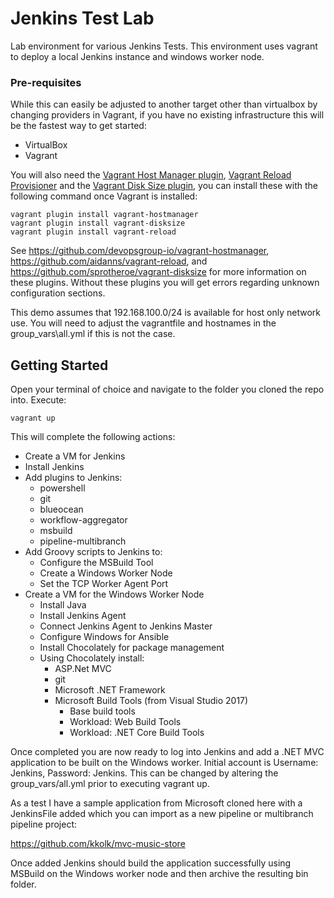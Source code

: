 # Jenkins Test Lab
Lab environment for various Jenkins Tests.  This environment uses vagrant to deploy a local Jenkins instance and windows worker node.

### Pre-requisites

While this can easily be adjusted to another target other than virtualbox by changing providers in Vagrant, if you have no existing infrastructure this will be the fastest way to get started:

* VirtualBox
* Vagrant

You will also need the [Vagrant Host Manager plugin](https://github.com/devopsgroup-io/vagrant-hostmanager), [Vagrant Reload Provisioner](https://github.com/aidanns/vagrant-reload) and the [Vagrant Disk Size plugin](http://github.com/sprotheroe/vagrant-disksize/), you can install these with the following command once Vagrant is installed:

```
vagrant plugin install vagrant-hostmanager
vagrant plugin install vagrant-disksize
vagrant plugin install vagrant-reload
```

See <https://github.com/devopsgroup-io/vagrant-hostmanager>, <https://github.com/aidanns/vagrant-reload>, and <https://github.com/sprotheroe/vagrant-disksize> for more information on these plugins.   Without these plugins you will get errors regarding unknown configuration sections.

This demo assumes that 192.168.100.0/24 is available for host only network use.  You will need to adjust the vagrantfile and hostnames in the group_vars\all.yml if this is not the case.

## Getting Started

Open your terminal of choice and navigate to the folder you cloned the repo into.  Execute:

```
vagrant up
```

This will complete the following actions:

* Create a VM for Jenkins
* Install Jenkins
* Add plugins to Jenkins: 
  * powershell 
  * git
  * blueocean
  * workflow-aggregator
  * msbuild 
  * pipeline-multibranch
* Add Groovy scripts to Jenkins to:
  * Configure the MSBuild Tool
  * Create a Windows Worker Node
  * Set the TCP Worker Agent Port
* Create a VM for the Windows Worker Node
  * Install Java
  * Install Jenkins Agent
  * Connect Jenkins Agent to Jenkins Master
  * Configure Windows for Ansible
  * Install Chocolately for package management
  * Using Chocolately install:
    * ASP.Net MVC
    * git 
    * Microsoft .NET Framework
    * Microsoft Build Tools (from Visual Studio 2017)
      * Base build tools 
      * Workload: Web Build Tools
      * Workload: .NET Core Build Tools

Once completed you are now ready to log into Jenkins and add a .NET MVC application to be built on the Windows worker.  Initial account is Username: Jenkins, Password: Jenkins.  This can be changed by altering the group_vars/all.yml prior to executing vagrant up.

As a test I have a sample application from Microsoft cloned here with a JenkinsFile added which you can import as a new pipeline or multibranch pipeline project:

https://github.com/kkolk/mvc-music-store

Once added Jenkins should build the application successfully using MSBuild on the Windows worker node and then archive the resulting bin folder.
